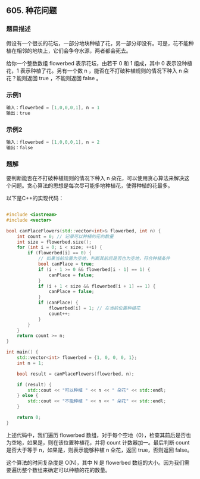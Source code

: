 ## 605. 种花问题

### 题目描述

假设有一个很长的花坛，一部分地块种植了花，另一部分却没有。可是，花不能种植在相邻的地块上，它们会争夺水源，两者都会死去。

给你一个整数数组 flowerbed 表示花坛，由若干 0 和 1 组成，其中 0 表示没种植花，1 表示种植了花。另有一个数 n ，能否在不打破种植规则的情况下种入 n 朵花？能则返回 true ，不能则返回 false 。

### 示例1

```cpp
输入：flowerbed = [1,0,0,0,1], n = 1
输出：true
```

### 示例2

```cpp
输入：flowerbed = [1,0,0,0,1], n = 2
输出：false
```

### 题解

要判断能否在不打破种植规则的情况下种入 n 朵花，可以使用贪心算法来解决这个问题。贪心算法的思想是每次尽可能多地种植花，使得种植的花最多。

以下是C++的实现代码：
```cpp

#include <iostream>
#include <vector>

bool canPlaceFlowers(std::vector<int>& flowerbed, int n) {
    int count = 0; // 记录可以种植的花的数量
    int size = flowerbed.size();
    for (int i = 0; i < size; ++i) {
        if (flowerbed[i] == 0) {
            // 如果当前位置为空地，判断其前后是否也为空地，符合种植条件
            bool canPlace = true;
            if (i - 1 >= 0 && flowerbed[i - 1] == 1) {
                canPlace = false;
            }
            if (i + 1 < size && flowerbed[i + 1] == 1) {
                canPlace = false;
            }
            if (canPlace) {
                flowerbed[i] = 1; // 在当前位置种植花
                count++;
            }
        }
    }
    return count >= n;
}

int main() {
    std::vector<int> flowerbed = {1, 0, 0, 0, 1};
    int n = 1;

    bool result = canPlaceFlowers(flowerbed, n);

    if (result) {
        std::cout << "可以种植 " << n << " 朵花" << std::endl;
    } else {
        std::cout << "不能种植 " << n << " 朵花" << std::endl;
    }

    return 0;
}

```

上述代码中，我们遍历 flowerbed 数组，对于每个空地（0），检查其前后是否也为空地，如果是，则在该位置种植花，并将 count 计数器加一。最后判断 count 是否大于等于 n，如果是，则表示能够种植 n 朵花，返回 true，否则返回 false。

这个算法的时间复杂度是 O(N)，其中 N 是 flowerbed 数组的大小。因为我们需要遍历整个数组来确定可以种植的花的数量。
